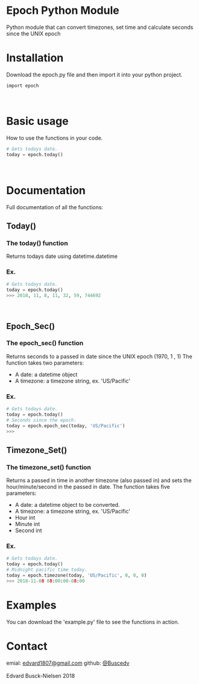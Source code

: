 # Epoch Python Module
Python module that can convert timezones, set time and calculate seconds since the UNIX epoch


# Installation

Download the epoch.py file and then import it into your python project.

```python3
import epoch
```

<br>

# Basic usage

How to use the functions in your code.

```python
# Gets todays date.
today = epoch.today()
```

<br>

# Documentation

Full documentation of all the functions:

## Today()

### The today() function
Returns todays date using datetime.datetime

### Ex.

```python
# Gets todays date.
today = epoch.today()
>>> 2018, 11, 8, 11, 32, 59, 744692
```

<br>

## Epoch_Sec()


### The epoch_sec() function
Returns seconds to a passed in date since the UNIX epoch (1970, 1 , 1)
The function takes two parameters:<br>
- A date: a datetime object
- A timezone: a timezone string, ex. 'US/Pacific'

### Ex.

```python
# Gets todays date.
today = epoch.today()
# Seconds since the epoch.
today = epoch.epoch_sec(today, 'US/Pacific')
>>> 
```



## Timezone_Set()


### The timezone_set() function
Returns a passed in time in another timezone (also passed in) and sets the hour/minute/second in the passed in date.
The function takes five parameters:<br>
- A date: a datetime object to be converted.
- A timezone: a timezone string, ex. 'US/Pacific'
- Hour int
- Minute int
- Second int


### Ex.

```python
# Gets todays date.
today = epoch.today()
# Midnight pacific time today.
today = epoch.timezone(today, 'US/Pacific', 0, 0, 0)
>>> 2018-11-08 08:00:00-08:00
```

# Examples

You can download the 'example.py' file to see the functions in action.

# Contact
emial: <a href="mailto:edvard1807@gmail.com">edvard1807@gmail.com</a>
github: <a href="https://github.com/buscedv" traget="blank">@Buscedv</a>
<br><br>
Edvard Busck-Nielsen 2018
